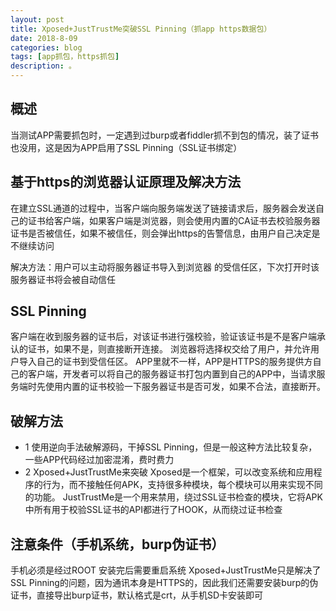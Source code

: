 ```yaml
---
layout: post
title: Xposed+JustTrustMe突破SSL Pinning（抓app https数据包）
date: 2018-8-09
categories: blog
tags: [app抓包，https抓包]
description: 。
---
```


## 概述
当测试APP需要抓包时，一定遇到过burp或者fiddler抓不到包的情况，装了证书也没用，这是因为APP启用了SSL Pinning（SSL证书绑定）

## 基于https的浏览器认证原理及解决方法
在建立SSL通道的过程中，当客户端向服务端发送了链接请求后，服务器会发送自己的证书给客户端，如果客户端是浏览器，则会使用内置的CA证书去校验服务器证书是否被信任，如果不被信任，则会弹出https的告警信息，由用户自己决定是不继续访问

解决方法：用户可以主动将服务器证书导入到浏览器 的受信任区，下次打开时该服务器证书将会被自动信任

## SSL Pinning
客户端在收到服务器的证书后，对该证书进行强校验，验证该证书是不是客户端承认的证书，如果不是，则直接断开连接。
浏览器将选择权交给了用户，并允许用户导入自己的证书到受信任区。
APP里就不一样，APP是HTTPS的服务提供方自己的客户端，开发者可以将自己的服务器证书打包内置到自己的APP中，当请求服务端时先使用内置的证书校验一下服务器证书是否可发，如果不合法，直接断开。

## 破解方法
* 1 使用逆向手法破解源码，干掉SSL Pinning，但是一般这种方法比较复杂，一些APP代码经过加密混淆，费时费力
* 2 Xposed+JustTrustMe来突破
Xposed是一个框架，可以改变系统和应用程序的行为，而不接触任何APK，支持很多种模块，每个模块可以用来实现不同的功能。
JustTrustMe是一个用来禁用，绕过SSL证书检查的模块，它将APK中所有用于校验SSL证书的API都进行了HOOK，从而绕过证书检查

## 注意条件（手机系统，burp伪证书）
手机必须是经过ROOT
安装完后需要重启系统
Xposed+JustTrustMe只是解决了SSL Pinning的问题，因为通讯本身是HTTPS的，因此我们还需要安装burp的伪证书，直接导出burp证书，默认格式是crt，从手机SD卡安装即可
